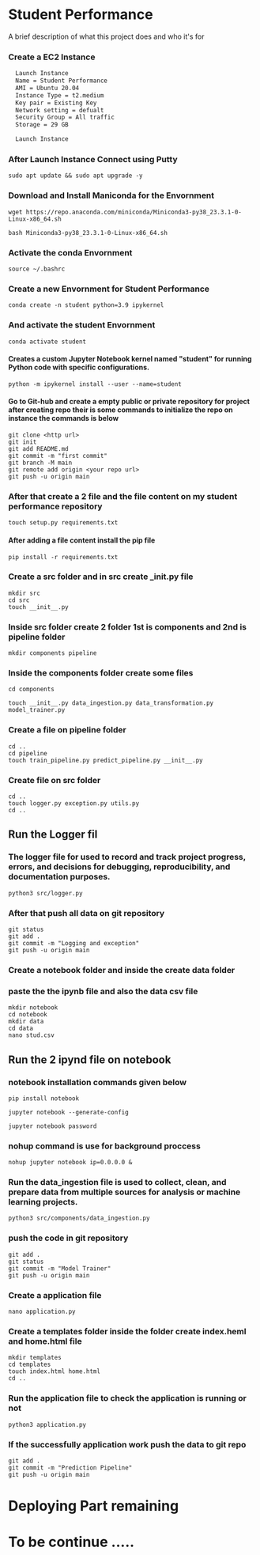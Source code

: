 
# Student Performance

A brief description of what this project does and who it's for


### Create a EC2 Instance 

```bash
  Launch Instance
  Name = Student Performance
  AMI = Ubuntu 20.04
  Instance Type = t2.medium 
  Key pair = Existing Key
  Network setting = defualt
  Security Group = All traffic
  Storage = 29 GB

  Launch Instance
```

### After Launch Instance Connect using Putty

```
sudo apt update && sudo apt upgrade -y
```

### Download and Install Maniconda for the Envornment

```
wget https://repo.anaconda.com/miniconda/Miniconda3-py38_23.3.1-0-Linux-x86_64.sh
```
```
bash Miniconda3-py38_23.3.1-0-Linux-x86_64.sh
```
### Activate the conda Envornment
```
source ~/.bashrc
```
### Create a new Envornment for Student Performance
```
conda create -n student python=3.9 ipykernel
```
### And activate the student Envornment
```
conda activate student
```
#### Creates a custom Jupyter Notebook kernel named "student" for running Python code with specific configurations.
```
python -m ipykernel install --user --name=student
```
#### Go to Git-hub and create a empty public or private repository for project after creating repo their is some commands to initialize the repo on instance the commands is below 
```
git clone <http url>
git init
git add README.md
git commit -m "first commit"
git branch -M main
git remote add origin <your repo url>
git push -u origin main
```
### After that create a 2 file and the file content on my student performance repository
```
touch setup.py requirements.txt
```
#### After adding a file content install the pip file 
```
pip install -r requirements.txt
```
### Create a src folder and in src create ___init__.py file
```
mkdir src
cd src
touch __init__.py
```
### Inside src folder create 2 folder 1st is components and 2nd is pipeline folder  
```
mkdir components pipeline
```
### Inside the components folder create some files 
```
cd components 

touch __init__.py data_ingestion.py data_transformation.py model_trainer.py
```
### Create a file on pipeline folder
```
cd ..
cd pipeline 
touch train_pipeline.py predict_pipeline.py __init__.py

```
### Create file on src folder 
```
cd ..
touch logger.py exception.py utils.py  
cd ..
```
## Run the Logger fil
### The logger file for used to record and track project progress, errors, and decisions for debugging, reproducibility, and documentation purposes.
```
python3 src/logger.py
```
###  After that push all data on git repository
```
git status
git add . 
git commit -m "Logging and exception"
git push -u origin main
```
### Create a notebook folder and inside the create data folder 
### paste the the ipynb file and also the data csv file 
```
mkdir notebook
cd notebook
mkdir data 
cd data 
nano stud.csv
```
## Run the 2 ipynd file on notebook 
### notebook installation commands given below 
```
pip install notebook
```
```
jupyter notebook --generate-config
```
```
jupyter notebook password
```
### nohup command is use for background proccess
```
nohup jupyter notebook ip=0.0.0.0 &
```
### Run the data_ingestion file is used to collect, clean, and prepare data from multiple sources for analysis or machine learning projects.
```
python3 src/components/data_ingestion.py
```
### push the code in git repository
```
git add .
git status 
git commit -m "Model Trainer"
git push -u origin main
```
### Create a application file 
```
nano application.py
```
### Create a templates folder inside the folder create index.heml and home.html file 
```
mkdir templates
cd templates
touch index.html home.html
cd ..
```
### Run the application file to check the application is running or not 
```
python3 application.py
```
### If the successfully application work push the data to git repo
```
git add .
git commit -m "Prediction Pipeline"
git push -u origin main
```
# Deploying Part remaining 
# To be continue .....